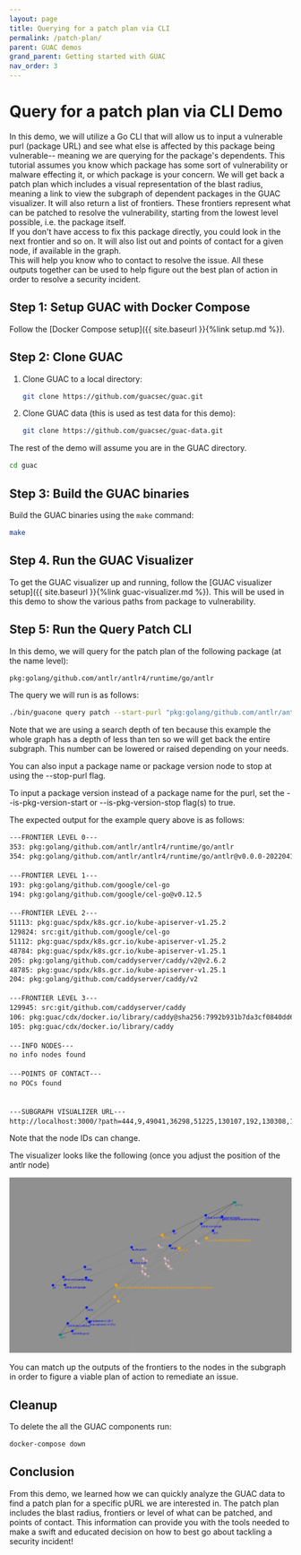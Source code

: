```yaml
---
layout: page
title: Querying for a patch plan via CLI
permalink: /patch-plan/
parent: GUAC demos
grand_parent: Getting started with GUAC
nav_order: 3
---
```


# Query for a patch plan via CLI Demo

In this demo, we will utilize a Go CLI that will allow us to input a vulnerable purl
(package URL) and see what else is affected by this package being vulnerable-- meaning
we are querying for the package's dependents. This tutorial assumes you know which package
has some sort of vulnerability or malware effecting it, or which package is your concern.
We will get back a patch plan which includes a visual representation of the blast radius, 
meaning a link to view the subgraph of dependent packages in the GUAC visualizer. 
It will also return a list of frontiers.  These frontiers represent what can be patched to 
resolve the vulnerability, starting from the lowest level possible, i.e. the package itself.  
If you don't have access to fix this package directly, you could look in the next frontier and 
so on. It will also list out and points of contact for a given node, if available in the graph.  
This will help you know who to contact to resolve the issue.  All these outputs together can 
be used to help figure out the best plan of action in order to resolve a security incident.

## Step 1: Setup GUAC with Docker Compose

Follow the [Docker Compose setup]({{ site.baseurl }}{%link setup.md %}).

## Step 2: Clone GUAC

1. Clone GUAC to a local directory:

   ```bash
   git clone https://github.com/guacsec/guac.git
   ```

2. Clone GUAC data (this is used as test data for this demo):

   ```bash
   git clone https://github.com/guacsec/guac-data.git
   ```

The rest of the demo will assume you are in the GUAC directory.

```bash
cd guac
```

## Step 3: Build the GUAC binaries

Build the GUAC binaries using the `make` command:

```bash
make
```

## Step 4. Run the GUAC Visualizer

To get the GUAC visualizer up and running, follow the [GUAC visualizer
setup]({{ site.baseurl }}{%link guac-visualizer.md %}). This will be used in
this demo to show the various paths from package to vulnerability.


## Step 5: Run the Query Patch CLI

In this demo, we will query for the patch plan of the following package (at the name level):
```bash
pkg:golang/github.com/antlr/antlr4/runtime/go/antlr
```

The query we will run is as follows:
```bash
./bin/guacone query patch --start-purl "pkg:golang/github.com/antlr/antlr4/runtime/go/antlr" --search-depth 10
```

Note that we are using a search depth of ten because this example the whole graph has a depth of less than ten
so we will get back the entire subgraph.  This number can be lowered or raised depending on your needs.

You can also input a package name or package version node to stop at using the --stop-purl flag.

To input a package version instead of a package name for the purl, set the --is-pkg-version-start or --is-pkg-version-stop
flag(s) to true.

The expected output for the example query above is as follows:

```bash
---FRONTIER LEVEL 0---
353: pkg:golang/github.com/antlr/antlr4/runtime/go/antlr
354: pkg:golang/github.com/antlr/antlr4/runtime/go/antlr@v0.0.0-20220418222510-f25a4f6275ed

---FRONTIER LEVEL 1---
193: pkg:golang/github.com/google/cel-go
194: pkg:golang/github.com/google/cel-go@v0.12.5

---FRONTIER LEVEL 2---
51113: pkg:guac/spdx/k8s.gcr.io/kube-apiserver-v1.25.2
129824: src:git/github.com/google/cel-go
51112: pkg:guac/spdx/k8s.gcr.io/kube-apiserver-v1.25.2
48784: pkg:guac/spdx/k8s.gcr.io/kube-apiserver-v1.25.1
205: pkg:golang/github.com/caddyserver/caddy/v2@v2.6.2
48785: pkg:guac/spdx/k8s.gcr.io/kube-apiserver-v1.25.1
204: pkg:golang/github.com/caddyserver/caddy/v2

---FRONTIER LEVEL 3---
129945: src:git/github.com/caddyserver/caddy
106: pkg:guac/cdx/docker.io/library/caddy@sha256:7992b931b7da3cf0840dd69ea74b2c67d423faf03408da8abdc31b7590a239a7?tag=latest
105: pkg:guac/cdx/docker.io/library/caddy

---INFO NODES---
no info nodes found

---POINTS OF CONTACT---
no POCs found


---SUBGRAPH VISUALIZER URL--- 
http://localhost:3000/?path=444,9,49041,36298,51225,130107,192,130308,129720,500,49018,51117,130044,203,130284,129937,465,353,354,193,194,51113,129824,51112,48784,205,48785,204,129945,106,105
```

Note that the node IDs can change.

The visualizer looks like the following (once you adjust the position of the antlr node)

![Image from visualizer](assets/images/patch-cli-image.png)

You can match up the outputs of the frontiers to the nodes in the subgraph in order to figure
a viable plan of action to remediate an issue.

## Cleanup

To delete the all the GUAC components run:

```bash
docker-compose down
```

## Conclusion

From this demo, we learned how we can quickly analyze the GUAC data to find a patch plan
for a specific pURL we are interested in.  The patch plan includes the blast radius,
frontiers or level of what can be patched, and points of contact.  This information
can provide you with the tools needed to make a swift and educated decision
on how to best go about tackling a security incident!
